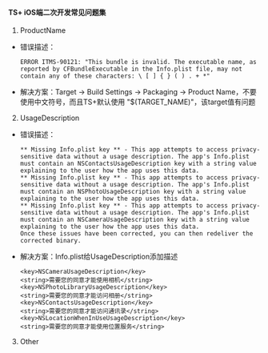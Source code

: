 #### TS+ iOS端二次开发常见问题集
1. ProductName
 * 错误描述：

	```
	ERROR ITMS-90121: "This bundle is invalid. The executable name, as reported by CFBundleExecutable in the Info.plist file, may not contain any of these characters: \ [ ] { } ( ) . + *"
	```

 * 解决方案：Target -> Build Settings -> Packaging -> Product Name，不要使用中文符号，而且TS+默认使用 "$(TARGET_NAME)"，该target值有问题

2. UsageDescription
 * 错误描述：

	```
	** Missing Info.plist key ** - This app attempts to access privacy-sensitive data without a usage description. The app's Info.plist must contain an NSContactsUsageDescription key with a string value explaining to the user how the app uses this data.
	** Missing Info.plist key ** - This app attempts to access privacy-sensitive data without a usage description. The app's Info.plist must contain an NSPhotoUsageDescription key with a string value explaining to the user how the app uses this data.
	** Missing Info.plist key ** - This app attempts to access privacy-sensitive data without a usage description. The app's Info.plist must contain an NSCameraUsageDescription key with a string value explaining to the user how the app uses this data.
	Once these issues have been corrected, you can then redeliver the corrected binary.
	``` 
	
 * 解决方案：Info.plist给UsageDescription添加描述

	```
	<key>NSCameraUsageDescription</key>
	<string>需要您的同意才能使用相机</string>
	<key>NSPhotoLibraryUsageDescription</key>
	<string>需要您的同意才能访问相册</string>
	<key>NSContactsUsageDescription</key>
	<string>需要您的同意才能访问通讯录</string>
	<key>NSLocationWhenInUseUsageDescription</key>
	<string>需要您的同意才能使用位置服务</string>
	```

3. Other


